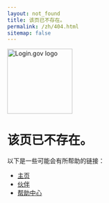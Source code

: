 ```yaml
---
layout: not_found
title: 该页已不存在。
permalink: /zh/404.html
sitemap: false
---
```


<div class="site-wrapper-inner">
  <div class="cover-container">
    <div class="masthead clearfix">
      <div class="inner">
        <a href="/zh/"><img src="{{ '/assets/img/logo-white.svg' | prepend: site.baseurl}}" width="150" alt="Login.gov logo" class='masthead-brand'/></a>
      </div>
    </div>
    <div class="inner cover">
      <h1>
        该页已不存在。
      </h1>
      <p>
        以下是一些可能会有所帮助的链接：
      </p>
    </div>
    <ul>
      <li><a href="{{ site.baseurl }}/zh/">主页</a></li>
      <li><a href="{{ site.baseurl }}/partners/">伙伴</a></li>
      <li><a href="{{ site.baseurl }}/zh/help/">帮助中心</a></li>
    </ul>
  </div>
</div>

